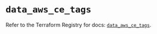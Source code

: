 # `data_aws_ce_tags`

Refer to the Terraform Registry for docs: [`data_aws_ce_tags`](https://registry.terraform.io/providers/hashicorp/aws/6.7.0/docs/data-sources/ce_tags).
